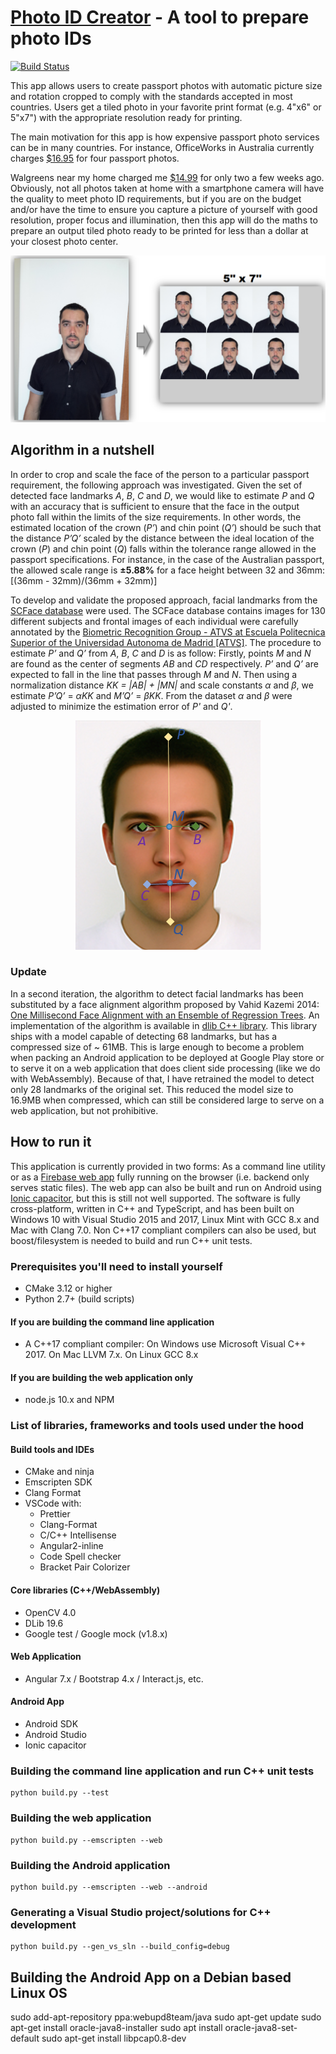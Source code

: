 # [Photo ID Creator](https://myphotoidapp.firebaseapp.com/) - A tool to prepare photo IDs
<!-- Travis-CI Build Status: [![Build Status](https://travis-ci.org/dpar39/ppp.svg?branch=master)](https://travis-ci.org/dpar39/ppp) -->

[![Build Status](https://ci.appveyor.com/api/projects/status/github/dpar39/ppp?svg=true)](https://ci.appveyor.com/project/dpar39/ppp)

This app allows users to create passport photos with automatic picture size and rotation cropped to comply with the standards accepted in most countries. Users get a tiled photo in your favorite print format (e.g. 4"x6" or 5"x7") with the appropriate resolution ready for printing.

The main motivation for this app is how expensive passport photo services can be in many countries. For instance, OfficeWorks in Australia currently charges [$16.95](https://www.officeworks.com.au/print/print-and-copy/instore-services/passport-and-id-photo) for four passport photos.

Walgreens near my home charged me [$14.99](https://photo.walgreens.com/walgreens/pdpsdpitems/type=passport_photos) for only two a few weeks ago. Obviously, not all photos taken at home with a smartphone camera will have the quality to meet photo ID requirements, but if you are on the budget and/or have the time to ensure you capture a picture of yourself with good resolution, proper focus and illumination, then this app will do the maths to prepare an output tiled photo ready to be printed for less than a dollar at your closest photo center.

<div style="text-align:center"><img src ="research/model/operation-principle.png"/></div>

## Algorithm in a nutshell

In order to crop and scale the face of the person to a particular passport requirement, the following approach was investigated. Given the set of detected face landmarks *A*, *B*, *C* and *D*, we would like to estimate *P* and *Q* with an accuracy that is sufficient to ensure that the face in the output photo fall within the limits of the size requirements. In other words, the estimated location of the crown (*P’*) and chin point (*Q’*) should be such that the distance *P’Q’* scaled by the distance between the ideal location of the crown (*P*) and chin point (*Q*) falls within the tolerance range allowed in the passport specifications. For instance, in the case of the Australian passport, the allowed scale range is **±5.88%** for a face height between 32 and 36mm: [(36mm - 32mm)/(36mm + 32mm)]

To develop and validate the proposed approach, facial landmarks from the [SCFace database](http://www.scface.org/) were used. The SCFace database contains images for 130 different subjects and frontal images of each individual were carefully annotated by the [Biometric Recognition Group - ATVS at Escuela Politecnica Superior of the Universidad Autonoma de Madrid [ATVS]](https://atvs.ii.uam.es/scfacedb_landmarks.html).
The procedure to estimate *P’* and *Q’* from *A*, *B*, *C* and *D* is as follow: Firstly, points *M* and *N* are found as the center of segments *AB* and *CD* respectively. *P’* and *Q’* are expected to fall in the line that passes through *M* and *N*. Then using a normalization distance *KK = |AB| + |MN|* and scale constants *α* and *β*, we estimate *P’Q’* = *αKK* and *M’Q’* = *βKK*. From the dataset *α* and *β* were adjusted to minimize the estimation error of *P'* and *Q'*.

<div style="text-align:center"><img src ="research/model/key-facial-landmarks.png"/></div>

### Update

In a second iteration, the algorithm to detect facial landmarks has been substituted by a face alignment algorithm proposed by Vahid Kazemi 2014: [One Millisecond Face Alignment with an Ensemble of Regression Trees](http://www.csc.kth.se/~vahidk/face_ert.html). An implementation of the algorithm is available in [dlib C++ library](http://dlib.net/). This library ships with a model capable of detecting 68 landmarks, but has a compressed size of ~ 61MB. This is large enough to become a problem when packing an Android application to be deployed at Google Play store or to serve it on a web application that does client side processing (like we do with WebAssembly). Because of that, I have retrained the model to detect only 28 landmarks of the original set. This reduced the model size to 16.9MB when compressed, which can still be considered large to serve on a web application, but not prohibitive.

## How to run it

This application is currently provided in two forms: As a command line utility or as a [Firebase web app](https://myphotoidapp.firebaseapp.com/) fully running on the browser (i.e. backend only serves static files). The web app can also be built and run on Android using [Ionic capacitor](https://capacitor.ionicframework.com/), but this is still not well supported. The software is fully cross-platform, written in C++ and TypeScript, and has been built on Windows 10 with Visual Studio 2015 and 2017, Linux Mint with GCC 8.x and Mac with Clang 7.0. Non C++17 compliant compilers can also be used, but boost/filesystem is needed to build and run C++ unit tests.

### Prerequisites you'll need to install yourself

- CMake 3.12 or higher
- Python 2.7+ (build scripts)

#### If you are building the command line application

- A C++17 compliant compiler: On Windows use Microsoft Visual C++ 2017. On Mac LLVM 7.x. On Linux GCC 8.x

#### If you are building the web application only

- node.js 10.x and NPM

### List of libraries, frameworks and tools used under the hood

#### Build tools and IDEs

- CMake and ninja
- Emscripten SDK
- Clang Format
- VSCode with:
  - Prettier
  - Clang-Format
  - C/C++ Intellisense
  - Angular2-inline
  - Code Spell checker
  - Bracket Pair Colorizer

#### Core libraries (C++/WebAssembly)

- OpenCV 4.0
- DLib 19.6
- Google test / Google mock (v1.8.x)

#### Web Application

- Angular 7.x / Bootstrap 4.x / Interact.js, etc.

#### Android App

- Android SDK
- Android Studio
- Ionic capacitor

### Building the command line application and run C++ unit tests

```batch
python build.py --test
```

### Building the web application

```batch
python build.py --emscripten --web
```

### Building the Android application

```batch
python build.py --emscripten --web --android
```

### Generating a Visual Studio project/solutions for C++ development

```batch
python build.py --gen_vs_sln --build_config=debug
```

## Building the Android App on a Debian based Linux OS

sudo add-apt-repository ppa:webupd8team/java
sudo apt-get update
sudo apt-get install oracle-java8-installer
sudo apt install oracle-java8-set-default
sudo apt-get install libpcap0.8-dev
